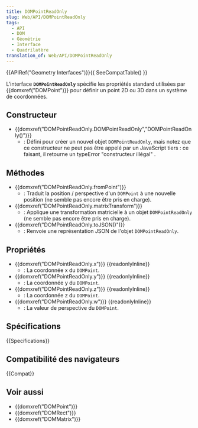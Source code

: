 ```yaml
---
title: DOMPointReadOnly
slug: Web/API/DOMPointReadOnly
tags:
  - API
  - DOM
  - Géométrie
  - Interface
  - Quadrilatère
translation_of: Web/API/DOMPointReadOnly
---
```

{{APIRef("Geometry Interfaces")}}{{ SeeCompatTable() }}

L'interface **`DOMPointReadOnly`** spécifie les propriétés standard utilisées par {{domxref("DOMPoint")}} pour définir un point 2D ou 3D dans un système de coordonnées.

## Constructeur

- {{domxref("DOMPointReadOnly.DOMPointReadOnly","DOMPointReadOnly()")}}
  - : Défini pour créer un nouvel objet `DOMPointReadOnly`, mais notez que ce constructeur ne peut pas être appelé par un JavaScript tiers : ce faisant, il retourne un typeError "constructeur illégal" .

## Méthodes

- {{domxref("DOMPointReadOnly.fromPoint")}}
  - : Traduit la position / perspective d'un `DOMPoint` à une nouvelle position (ne semble pas encore être pris en charge).
- {{domxref("DOMPointReadOnly.matrixTransform")}}
  - : Applique une transformation matricielle à un objet `DOMPointReadOnly`  (ne semble pas encore être pris en charge).
- {{domxref("DOMPointReadOnly.toJSON()")}}
  - : Renvoie une représentation JSON de l'objet `DOMPointReadOnly`.

## Propriétés

- {{domxref("DOMPointReadOnly.x")}} {{readonlyInline}}
  - : La coordonnée x du `DOMPoint`.
- {{domxref("DOMPointReadOnly.y")}} {{readonlyInline}}
  - : La coordonnée y du `DOMPoint`.
- {{domxref("DOMPointReadOnly.z")}} {{readonlyInline}}
  - : La coordonnée z du `DOMPoint`.
- {{domxref("DOMPointReadOnly.w")}} {{readonlyInline}}
  - : La valeur de perspective du `DOMPoint`.

## Spécifications

{{Specifications}}

## Compatibilité des navigateurs

{{Compat}}

## Voir aussi

- {{domxref("DOMPoint")}}
- {{domxref("DOMRect")}}
- {{domxref("DOMMatrix")}}
